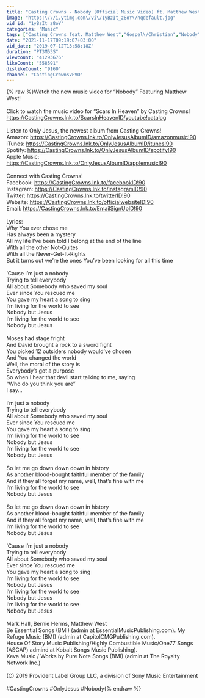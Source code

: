 ```yaml
---
title: "Casting Crowns - Nobody (Official Music Video) ft. Matthew West"
image: "https:\/\/i.ytimg.com\/vi\/1yBzIt_z8oY\/hqdefault.jpg"
vid_id: "1yBzIt_z8oY"
categories: "Music"
tags: ["Casting Crowns feat. Matthew West","Gospel\/Christian","Nobody"]
date: "2021-11-17T09:19:07+03:00"
vid_date: "2019-07-12T13:58:18Z"
duration: "PT3M53S"
viewcount: "41293676"
likeCount: "558591"
dislikeCount: "9160"
channel: "CastingCrownsVEVO"
---
```

{% raw %}Watch the new music video for “Nobody” Featuring Matthew West!<br /><br />Click to watch the music video for “Scars In Heaven” by Casting Crowns!<br /><a rel="nofollow" target="blank" href="https://CastingCrowns.lnk.to/ScarsInHeavenID/youtube!catalog">https://CastingCrowns.lnk.to/ScarsInHeavenID/youtube!catalog</a><br /> <br />Listen to Only Jesus, the newest album from Casting Crowns!<br />Amazon: <a rel="nofollow" target="blank" href="https://CastingCrowns.lnk.to/OnlyJesusAlbumID/amazonmusic!90">https://CastingCrowns.lnk.to/OnlyJesusAlbumID/amazonmusic!90</a><br />iTunes: <a rel="nofollow" target="blank" href="https://CastingCrowns.lnk.to/OnlyJesusAlbumID/itunes!90">https://CastingCrowns.lnk.to/OnlyJesusAlbumID/itunes!90</a> <br />Spotify: <a rel="nofollow" target="blank" href="https://CastingCrowns.lnk.to/OnlyJesusAlbumID/spotify!90">https://CastingCrowns.lnk.to/OnlyJesusAlbumID/spotify!90</a><br />Apple Music: <a rel="nofollow" target="blank" href="https://CastingCrowns.lnk.to/OnlyJesusAlbumID/applemusic!90">https://CastingCrowns.lnk.to/OnlyJesusAlbumID/applemusic!90</a><br /> <br />Connect with Casting Crowns!<br />Facebook: <a rel="nofollow" target="blank" href="https://CastingCrowns.lnk.to/facebookID!90">https://CastingCrowns.lnk.to/facebookID!90</a> <br />Instagram: <a rel="nofollow" target="blank" href="https://CastingCrowns.lnk.to/instagramID!90">https://CastingCrowns.lnk.to/instagramID!90</a> <br />Twitter: <a rel="nofollow" target="blank" href="https://CastingCrowns.lnk.to/twitterID!90">https://CastingCrowns.lnk.to/twitterID!90</a><br />Website: <a rel="nofollow" target="blank" href="https://CastingCrowns.lnk.to/officialwebsiteID!90">https://CastingCrowns.lnk.to/officialwebsiteID!90</a><br />Email: <a rel="nofollow" target="blank" href="https://CastingCrowns.lnk.to/EmailSignUpID!90">https://CastingCrowns.lnk.to/EmailSignUpID!90</a><br /><br />Lyrics:<br />Why You ever chose me<br />Has always been a mystery<br />All my life I’ve been told I belong at the end of the line<br />With all the other Not-Quites<br />With all the Never-Get-It-Rights<br />But it turns out we’re the ones You’ve been looking for all this time<br /><br /> ‘Cause I’m just a nobody<br />Trying to tell everybody<br />All about Somebody who saved my soul<br />Ever since You rescued me<br />You gave my heart a song to sing<br />I’m living for the world to see<br />Nobody but Jesus<br />I’m living for the world to see<br />Nobody but Jesus<br /><br />Moses had stage fright<br />And David brought a rock to a sword fight<br />You picked 12 outsiders nobody would’ve chosen<br />And You changed the world<br />Well, the moral of the story is<br />Everybody’s got a purpose<br />So when I hear that devil start talking to me, saying<br />“Who do you think you are”<br />I say…<br /><br />I’m just a nobody<br />Trying to tell everybody<br />All about Somebody who saved my soul<br />Ever since You rescued me<br />You gave my heart a song to sing<br />I’m living for the world to see<br />Nobody but Jesus<br />I’m living for the world to see<br />Nobody but Jesus<br /><br />So let me go down down down in history<br />As another blood-bought faithful member of the family<br />And if they all forget my name, well, that’s fine with me<br />I’m living for the world to see<br />Nobody but Jesus<br /><br />So let me go down down down in history<br />As another blood-bought faithful member of the family<br />And if they all forget my name, well, that’s fine with me<br />I’m living for the world to see<br />Nobody but Jesus<br /><br />‘Cause I’m just a nobody<br />Trying to tell everybody<br />All about Somebody who saved my soul<br />Ever since You rescued me<br />You gave my heart a song to sing<br />I’m living for the world to see<br />Nobody but Jesus<br />I’m living for the world to see<br />Nobody but Jesus<br />I’m living for the world to see<br />Nobody but Jesus<br /><br />Mark Hall, Bernie Herms, Matthew West<br />Be Essential Songs (BMI) (admin at EssentialMusicPublishing.com). My Refuge Music (BMI) (admin at CapitolCMGPublishing.com). <br />House Of Story Music Publishing/Highly Combustible Music/One77 Songs (ASCAP) admind at Kobalt Songs Music Publishing).<br />Xeva Music / Works by Pure Note Songs (BMI) (admin at The Royalty Network Inc.)<br /><br />(C) 2019 Provident Label Group LLC, a division of Sony Music Entertainment<br /><br />#CastingCrowns #OnlyJesus #Nobody{% endraw %}
